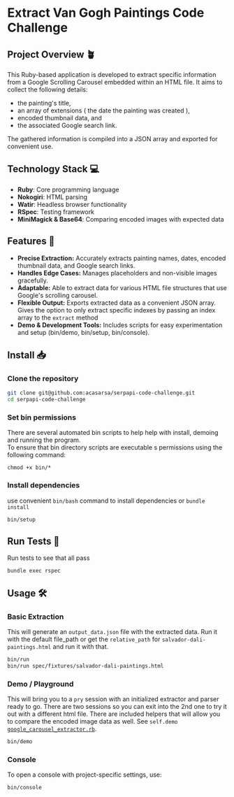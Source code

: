 # Extract Van Gogh Paintings Code Challenge

## Project Overview 🪴

This Ruby-based application is developed to extract specific information from a Google Scrolling Carousel embedded within an HTML file. It aims to collect the following details:

- the painting's title,
- an array of extensions ( the date the painting was created ),
- encoded thumbnail data, and
- the associated Google search link.

The gathered information is compiled into a JSON array and exported for convenient use.

## Technology Stack 💻

- **Ruby**: Core programming language
- **Nokogiri**: HTML parsing
- **Watir**: Headless browser functionality
- **RSpec**: Testing framework
- **MiniMagick & Base64**: Comparing encoded images with expected data

## Features 🚀

- **Precise Extraction:** Accurately extracts painting names, dates, encoded thumbnail data, and Google search links.
- **Handles Edge Cases:** Manages placeholders and non-visible images gracefully.
- **Adaptable:** Able to extract data for various HTML file structures that use Google's scrolling carousel.
- **Flexible Output:** Exports extracted data as a convenient JSON array. Gives the option to only extract specific indexes by passing an index array to the `extract` method
- **Demo & Development Tools:** Includes scripts for easy experimentation and setup (bin/demo, bin/setup, bin/console).

## Install 📥

### Clone the repository

```bash
git clone git@github.com:acasarsa/serpapi-code-challenge.git
cd serpapi-code-challenge
```

### Set bin permissions

There are several automated bin scripts to help help with install, demoing and running the program. \
To ensure that bin directory scripts are executable s permissions using the following command:

```shell
chmod +x bin/*
```

### Install dependencies

use convenient `bin/bash` command to install dependencies or `bundle install`

```bash
bin/setup
```

## Run Tests 🧪

Run tests to see that all pass

```shell
bundle exec rspec
```

## Usage 🛠️

### Basic Extraction

This will generate an `output_data.json` file with the extracted data. Run it with the default file_path or get the `relative_path` for `salvador-dali-paintings.html` and run it with that.

```bash
bin/run
bin/run spec/fixtures/salvador-dali-paintings.html
```

### Demo / Playground

This will bring you to a `pry` session with an initialized extractor and parser ready to go. There are two sessions so you can exit into the 2nd one to try it out with a different html file. There are included helpers that will allow you to compare the encoded image data as well. See `self.demo` [`google_carousel_extractor.rb`](./lib/google_carousel_extractor.rb).

```bash
bin/demo
```

### Console

To open a console with project-specific settings, use:

```bash
bin/console
```
